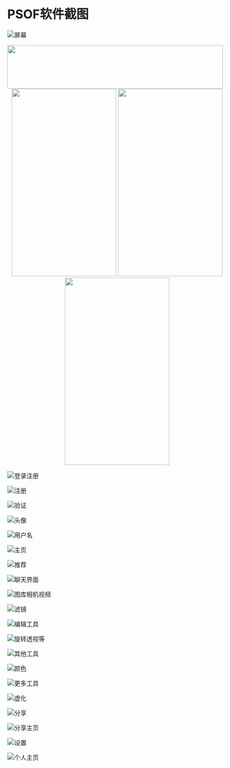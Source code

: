 # PSOF软件截图



![屏幕](http://ono8dsrfw.bkt.clouddn.com/Screen.png)

<img src="http://pic15.photophoto.cn/20100615/0006019058815826_b.jpg"  height="100" width="495">


<div align="center">

<img src="http://pp.myapp.com/ma_pic2/0/shot_42391053_1_1488499316/550" height="430" width="240" >

<img src="http://pp.myapp.com/ma_pic2/0/shot_42391053_2_1488499316/550" height="430" width="240" >

<img src="http://pp.myapp.com/ma_pic2/0/shot_42391053_3_1488499316/550" height="430" width="240" >

 </div>
 
![登录注册](http://ono8dsrfw.bkt.clouddn.com/%E7%99%BB%E5%BD%95%E6%B3%A8%E5%86%8C.png)

![注册](http://ono8dsrfw.bkt.clouddn.com/%E6%B3%A8%E5%86%8C.png)

![验证](http://ono8dsrfw.bkt.clouddn.com/%E9%AA%8C%E8%AF%81.png)

![头像](http://ono8dsrfw.bkt.clouddn.com/%E5%A4%B4%E5%83%8F.png)

![用户名](http://ono8dsrfw.bkt.clouddn.com/%E7%94%A8%E6%88%B7%E5%90%8D.png)

![主页](http://ono8dsrfw.bkt.clouddn.com/%E4%B8%BB%E9%A1%B5.png)

![推荐](http://ono8dsrfw.bkt.clouddn.com/%E6%8E%A8%E8%8D%90.png)

![聊天界面](http://ono8dsrfw.bkt.clouddn.com/%E8%81%8A%E5%A4%A9%E7%95%8C%E9%9D%A2.png)

![图库相机视频](http://ono8dsrfw.bkt.clouddn.com/%E5%9B%BE%E5%BA%93.png)

![滤镜](http://ono8dsrfw.bkt.clouddn.com/%E6%BB%A4%E9%95%9C.png)

![编辑工具](http://ono8dsrfw.bkt.clouddn.com/%E7%BC%96%E8%BE%91%E5%B7%A5%E5%85%B7.png)

![旋转透视等](http://ono8dsrfw.bkt.clouddn.com/%E6%97%8B%E8%BD%AC%E9%80%8F%E8%A7%86%E7%AD%89.png)

![其他工具](http://ono8dsrfw.bkt.clouddn.com/%E5%85%B6%E4%BB%96%E5%B7%A5%E5%85%B7.png)

![颜色](http://ono8dsrfw.bkt.clouddn.com/%E9%A2%9C%E8%89%B2.png)

![更多工具](http://ono8dsrfw.bkt.clouddn.com/%E6%9B%B4%E5%A4%9A%E5%B7%A5%E5%85%B7.png)

![虚化](http://ono8dsrfw.bkt.clouddn.com/%E8%99%9A%E5%8C%96.png)

![分享](http://ono8dsrfw.bkt.clouddn.com/%E5%88%86%E4%BA%AB.png)

![分享主页](http://ono8dsrfw.bkt.clouddn.com/%E5%88%86%E4%BA%AB%E4%B8%BB%E9%A1%B5.png)

![设置](http://ono8dsrfw.bkt.clouddn.com/%E8%AE%BE%E7%BD%AE.png)

![个人主页](http://ono8dsrfw.bkt.clouddn.com/%E4%B8%AA%E4%BA%BA%E4%B8%BB%E9%A1%B5.png)




